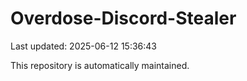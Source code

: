 # Overdose-Discord-Stealer

Last updated: 2025-06-12 15:36:43

This repository is automatically maintained.
